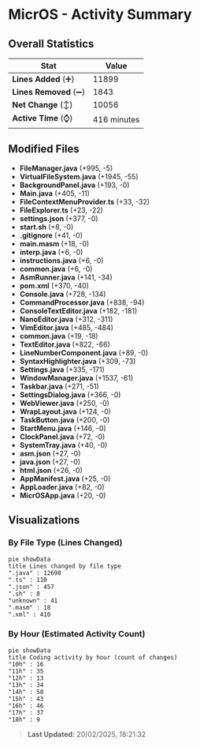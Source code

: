 # MicrOS - Activity Summary 

## Overall Statistics

| Stat                   | Value                                                             |
| ---------------------- | ----------------------------------------------------------------- |
| **Lines Added** (➕)   | 11899                                          |
| **Lines Removed** (➖) | 1843                                        |
| **Net Change** (↕)    | 10056                |
| **Active Time** (⌚)   | 416 minutes |


## Modified Files
- **FileManager.java** (+995, -5)
- **VirtualFileSystem.java** (+1945, -55)
- **BackgroundPanel.java** (+193, -0)
- **Main.java** (+405, -11)
- **FileContextMenuProvider.ts** (+33, -32)
- **FileExplorer.ts** (+23, -22)
- **settings.json** (+377, -0)
- **start.sh** (+8, -0)
- **.gitignore** (+41, -0)
- **main.masm** (+18, -0)
- **interp.java** (+6, -0)
- **instructions.java** (+6, -0)
- **common.java** (+6, -0)
- **AsmRunner.java** (+141, -34)
- **pom.xml** (+370, -40)
- **Console.java** (+728, -134)
- **CommandProcessor.java** (+838, -94)
- **ConsoleTextEditor.java** (+182, -181)
- **NanoEditor.java** (+312, -311)
- **VimEditor.java** (+485, -484)
- **common.java** (+19, -18)
- **TextEditor.java** (+822, -66)
- **LineNumberComponent.java** (+89, -0)
- **SyntaxHighlighter.java** (+309, -73)
- **Settings.java** (+335, -171)
- **WindowManager.java** (+1537, -61)
- **Taskbar.java** (+271, -51)
- **SettingsDialog.java** (+366, -0)
- **WebViewer.java** (+250, -0)
- **WrapLayout.java** (+124, -0)
- **TaskButton.java** (+200, -0)
- **StartMenu.java** (+146, -0)
- **ClockPanel.java** (+72, -0)
- **SystemTray.java** (+40, -0)
- **asm.json** (+27, -0)
- **java.json** (+27, -0)
- **html.json** (+26, -0)
- **AppManifest.java** (+25, -0)
- **AppLoader.java** (+82, -0)
- **MicrOSApp.java** (+20, -0)

## Visualizations

### By File Type (Lines Changed)

```mermaid
pie showData
title Lines changed by file type
".java" : 12698
".ts" : 110
".json" : 457
".sh" : 8
"unknown" : 41
".masm" : 18
".xml" : 410
```

### By Hour (Estimated Activity Count)

```mermaid
pie showData
title Coding activity by hour (count of changes)
"10h" : 16
"11h" : 35
"12h" : 13
"13h" : 34
"14h" : 50
"15h" : 43
"16h" : 46
"17h" : 37
"18h" : 9
```


> **Last Updated:** 20/02/2025, 18:21:32